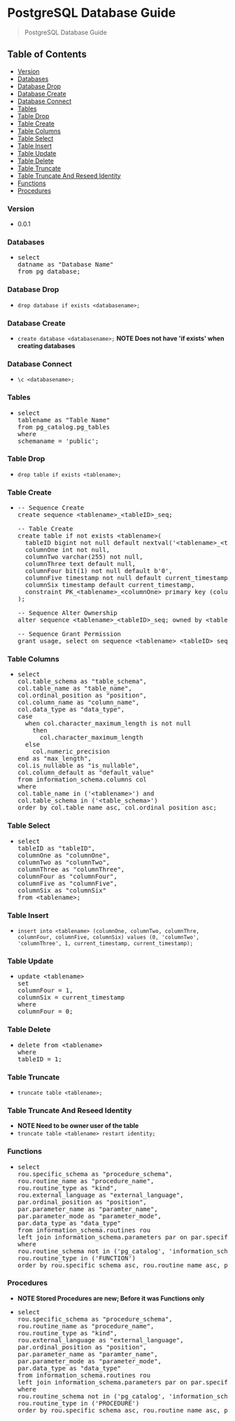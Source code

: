 # PostgreSQL Database Guide
> PostgreSQL Database Guide

## Table of Contents
* [Version](#version)
* [Databases](#databases)
* [Database Drop](#database-drop)
* [Database Create](#database-create)
* [Database Connect](#database-connect)
* [Tables](#tables)
* [Table Drop](#table-drop)
* [Table Create](#table-create)
* [Table Columns](#table-columns)
* [Table Select](#table-select)
* [Table Insert](#table-insert)
* [Table Update](#table-update)
* [Table Delete](#table-delete)
* [Table Truncate](#table-truncate)
* [Table Truncate And Reseed Identity](#table-truncate-and-reseed-identity)
* [Functions](#functions)
* [Procedures](#procedures)

### Version
* 0.0.1

### Databases
* <pre>
  select
  datname as "Database Name"
  from pg_database;
  </pre>

### Database Drop
* `drop database if exists <databasename>;`

### Database Create
* `create database <databasename>;` **NOTE Does not have 'if exists' when creating databases**
  
### Database Connect
* `\c <databasename>;`

### Tables
* <pre>
  select
  tablename as "Table Name"
  from pg_catalog.pg_tables
  where
  schemaname = 'public';
  </pre>

### Table Drop
* `drop table if exists <tablename>;`

### Table Create
* <pre>
  -- Sequence Create
  create sequence &lt;tablename&gt;_&lt;tableID&gt;_seq;
  
  -- Table Create
  create table if not exists &lt;tablename&gt;(
    tableID bigint not null default nextval('&lt;tablename&gt;_&lt;tableID&gt;_seq'),
    columnOne int not null,
    columnTwo varchar(255) not null,
    columnThree text default null,
    columnFour bit(1) not null default b'0',
    columnFive timestamp not null default current_timestamp,
    columnSix timestamp default current_timestamp,
    constraint PK_&lt;tablename&gt;_&lt;columnOne&gt; primary key (columnOne)
  );
  
  -- Sequence Alter Ownership
  alter sequence &lt;tablename&gt;_&lt;tableID&gt;_seq; owned by &lt;tablename&gt;.&lt;tableID&gt;
  
  -- Sequence Grant Permission
  grant usage, select on sequence &lt;tablename&gt;_&lt;tableID&gt;_seq to &lt;userrolename&gt;;
  </pre>

### Table Columns
* <pre>
  select
  col.table_schema as "table_schema",
  col.table_name as "table_name",
  col.ordinal_position as "position",
  col.column_name as "column_name",
  col.data_type as "data_type",
  case
    when col.character_maximum_length is not null
      then
        col.character_maximum_length
    else
      col.numeric_precision
  end as "max_length",
  col.is_nullable as "is_nullable",
  col.column_default as "default_value"
  from information_schema.columns col
  where
  col.table_name in ('&lt;tablename&gt;') and
  col.table_schema in ('&lt;table_schema&gt;')
  order by col.table_name asc, col.ordinal_position asc;
  </pre>

### Table Select
* <pre>
  select
  tableID as "tableID",
  columnOne as "columnOne",
  columnTwo as "columnTwo",
  columnThree as "columnThree",
  columnFour as "columnFour",
  columnFive as "columnFive",
  columnSix as "columnSix"
  from &lt;tablename&gt;;
  </pre>

### Table Insert
* `insert into <tablename> (columnOne, columnTwo, columnThre, columnFour, columnFive, columnSix) values (0, 'columnTwo', 'columnThree', 1, current_timestamp, current_timestamp);`

### Table Update
* <pre>
  update &lt;tablename&gt;
  set
  columnFour = 1,
  columnSix = current_timestamp
  where
  columnFour = 0;
  </pre>

### Table Delete
* <pre>
  delete from &lt;tablename&gt;
  where
  tableID = 1;
  </pre>

### Table Truncate
* `truncate table <tablename>;`

### Table Truncate And Reseed Identity
* **NOTE Need to be owner user of the table**
* `truncate table <tablename> restart identity;`

### Functions
* <pre>
  select
  rou.specific_schema as "procedure_schema",
  rou.routine_name as "procedure_name",
  rou.routine_type as "kind",
  rou.external_language as "external_language",
  par.ordinal_position as "position",
  par.parameter_name as "paramter_name",
  par.parameter_mode as "parameter_mode",
  par.data_type as "data_type"
  from information_schema.routines rou
  left join information_schema.parameters par on par.specific_schema = rou.specific_schema and par.specific_name = rou.specific_name
  where
  rou.routine_schema not in ('pg_catalog', 'information_schema') and
  rou.routine_type in ('FUNCTION')
  order by rou.specific_schema asc, rou.routine_name asc, par.ordinal_position asc;
  </pre>

### Procedures
* **NOTE Stored Procedures are new; Before it was Functions only**
* <pre>
  select
  rou.specific_schema as "procedure_schema",
  rou.routine_name as "procedure_name",
  rou.routine_type as "kind",
  rou.external_language as "external_language",
  par.ordinal_position as "position",
  par.parameter_name as "paramter_name",
  par.parameter_mode as "parameter_mode",
  par.data_type as "data_type"
  from information_schema.routines rou
  left join information_schema.parameters par on par.specific_schema = rou.specific_schema and par.specific_name = rou.specific_name
  where
  rou.routine_schema not in ('pg_catalog', 'information_schema') and
  rou.routine_type in ('PROCEDURE')
  order by rou.specific_schema asc, rou.routine_name asc, par.ordinal_position asc;
  </pre>
